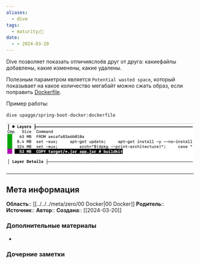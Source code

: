 ```yaml
---
aliases:
  - dive
tags:
  - maturity/🌱
date:
  - - 2024-03-20
---
```

Dive позволяет показать отличияслоёв друг от друга: какиефайлы добавлены, какие изменены, какие удалены.

Полезным параметром является `Potential wasted space`, который показывает на какое количество мегабайт можно сжать образ, если поправить [Dockerfile](Dockerfile.md).

Пример работы:
```bash
dive upagge/spring-boot-docker:dockerfile
```

![](../../../meta/files/images/Pasted%20image%2020240320134340.png)
***
## Мета информация
**Область**:: [[../../../meta/zero/00 Docker|00 Docker]]
**Родитель**:: 
**Источник**:: 
**Автор**:: 
**Создана**:: [[2024-03-20]]
### Дополнительные материалы
- 
### Дочерние заметки
<!-- QueryToSerialize: LIST FROM [[]] WHERE contains(Родитель, this.file.link) or contains(parents, this.file.link) -->

